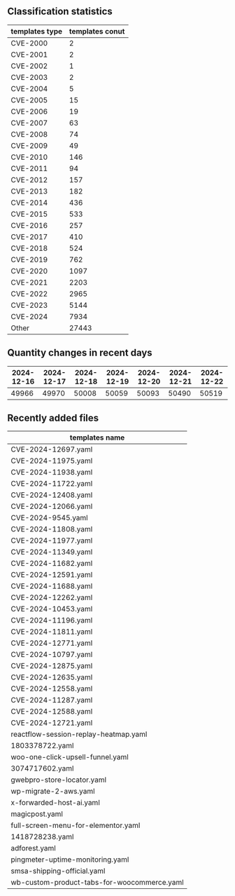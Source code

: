 ## Classification statistics
| templates type | templates conut | 
| --- | --- |
| CVE-2000 | 2 |
| CVE-2001 | 2 |
| CVE-2002 | 1 |
| CVE-2003 | 2 |
| CVE-2004 | 5 |
| CVE-2005 | 15 |
| CVE-2006 | 19 |
| CVE-2007 | 63 |
| CVE-2008 | 74 |
| CVE-2009 | 49 |
| CVE-2010 | 146 |
| CVE-2011 | 94 |
| CVE-2012 | 157 |
| CVE-2013 | 182 |
| CVE-2014 | 436 |
| CVE-2015 | 533 |
| CVE-2016 | 257 |
| CVE-2017 | 410 |
| CVE-2018 | 524 |
| CVE-2019 | 762 |
| CVE-2020 | 1097 |
| CVE-2021 | 2203 |
| CVE-2022 | 2965 |
| CVE-2023 | 5144 |
| CVE-2024 | 7934 |
| Other | 27443 |
## Quantity changes in recent days
|2024-12-16 | 2024-12-17 | 2024-12-18 | 2024-12-19 | 2024-12-20 | 2024-12-21 | 2024-12-22|
|--- | ------ | ------ | ------ | ------ | ------ | ---|
|49966 | 49970 | 50008 | 50059 | 50093 | 50490 | 50519|
## Recently added files
| templates name | 
| --- |
| CVE-2024-12697.yaml |
| CVE-2024-11975.yaml |
| CVE-2024-11938.yaml |
| CVE-2024-11722.yaml |
| CVE-2024-12408.yaml |
| CVE-2024-12066.yaml |
| CVE-2024-9545.yaml |
| CVE-2024-11808.yaml |
| CVE-2024-11977.yaml |
| CVE-2024-11349.yaml |
| CVE-2024-11682.yaml |
| CVE-2024-12591.yaml |
| CVE-2024-11688.yaml |
| CVE-2024-12262.yaml |
| CVE-2024-10453.yaml |
| CVE-2024-11196.yaml |
| CVE-2024-11811.yaml |
| CVE-2024-12771.yaml |
| CVE-2024-10797.yaml |
| CVE-2024-12875.yaml |
| CVE-2024-12635.yaml |
| CVE-2024-12558.yaml |
| CVE-2024-11287.yaml |
| CVE-2024-12588.yaml |
| CVE-2024-12721.yaml |
| reactflow-session-replay-heatmap.yaml |
| 1803378722.yaml |
| woo-one-click-upsell-funnel.yaml |
| 3074717602.yaml |
| gwebpro-store-locator.yaml |
| wp-migrate-2-aws.yaml |
| x-forwarded-host-ai.yaml |
| magicpost.yaml |
| full-screen-menu-for-elementor.yaml |
| 1418728238.yaml |
| adforest.yaml |
| pingmeter-uptime-monitoring.yaml |
| smsa-shipping-official.yaml |
| wb-custom-product-tabs-for-woocommerce.yaml |
